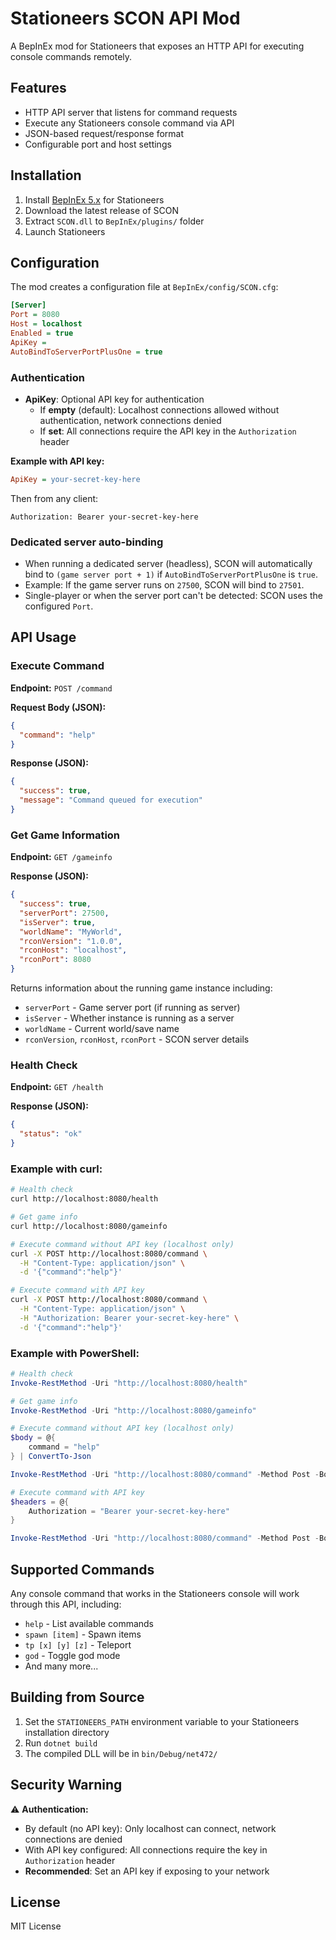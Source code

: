 # Stationeers SCON API Mod

A BepInEx mod for Stationeers that exposes an HTTP API for executing console commands remotely.

## Features

- HTTP API server that listens for command requests
- Execute any Stationeers console command via API
- JSON-based request/response format
- Configurable port and host settings

## Installation

1. Install [BepInEx 5.x](https://github.com/BepInEx/BepInEx/releases) for Stationeers
2. Download the latest release of SCON
3. Extract `SCON.dll` to `BepInEx/plugins/` folder
4. Launch Stationeers

## Configuration

The mod creates a configuration file at `BepInEx/config/SCON.cfg`:

```ini
[Server]
Port = 8080
Host = localhost
Enabled = true
ApiKey = 
AutoBindToServerPortPlusOne = true
```

### Authentication

- **ApiKey**: Optional API key for authentication
  - If **empty** (default): Localhost connections allowed without authentication, network connections denied
  - If **set**: All connections require the API key in the `Authorization` header
  
**Example with API key:**
```ini
ApiKey = your-secret-key-here
```

Then from any client:
```
Authorization: Bearer your-secret-key-here
```

### Dedicated server auto-binding

- When running a dedicated server (headless), SCON will automatically bind to `(game server port + 1)` if `AutoBindToServerPortPlusOne` is `true`.
- Example: If the game server runs on `27500`, SCON will bind to `27501`.
- Single-player or when the server port can't be detected: SCON uses the configured `Port`.

## API Usage

### Execute Command

**Endpoint:** `POST /command`

**Request Body (JSON):**
```json
{
  "command": "help"
}
```

**Response (JSON):**
```json
{
  "success": true,
  "message": "Command queued for execution"
}
```

### Get Game Information

**Endpoint:** `GET /gameinfo`

**Response (JSON):**
```json
{
  "success": true,
  "serverPort": 27500,
  "isServer": true,
  "worldName": "MyWorld",
  "rconVersion": "1.0.0",
  "rconHost": "localhost",
  "rconPort": 8080
}
```

Returns information about the running game instance including:
- `serverPort` - Game server port (if running as server)
- `isServer` - Whether instance is running as a server
- `worldName` - Current world/save name
- `rconVersion`, `rconHost`, `rconPort` - SCON server details

### Health Check

**Endpoint:** `GET /health`

**Response (JSON):**
```json
{
  "status": "ok"
}
```

### Example with curl:

```bash
# Health check
curl http://localhost:8080/health

# Get game info
curl http://localhost:8080/gameinfo

# Execute command without API key (localhost only)
curl -X POST http://localhost:8080/command \
  -H "Content-Type: application/json" \
  -d '{"command":"help"}'

# Execute command with API key
curl -X POST http://localhost:8080/command \
  -H "Content-Type: application/json" \
  -H "Authorization: Bearer your-secret-key-here" \
  -d '{"command":"help"}'
```

### Example with PowerShell:

```powershell
# Health check
Invoke-RestMethod -Uri "http://localhost:8080/health"

# Get game info
Invoke-RestMethod -Uri "http://localhost:8080/gameinfo"

# Execute command without API key (localhost only)
$body = @{
    command = "help"
} | ConvertTo-Json

Invoke-RestMethod -Uri "http://localhost:8080/command" -Method Post -Body $body -ContentType "application/json"

# Execute command with API key
$headers = @{
    Authorization = "Bearer your-secret-key-here"
}

Invoke-RestMethod -Uri "http://localhost:8080/command" -Method Post -Body $body -ContentType "application/json" -Headers $headers
```

## Supported Commands

Any console command that works in the Stationeers console will work through this API, including:
- `help` - List available commands
- `spawn [item]` - Spawn items
- `tp [x] [y] [z]` - Teleport
- `god` - Toggle god mode
- And many more...

## Building from Source

1. Set the `STATIONEERS_PATH` environment variable to your Stationeers installation directory
2. Run `dotnet build`
3. The compiled DLL will be in `bin/Debug/net472/`

## Security Warning

⚠️ **Authentication:**
- By default (no API key): Only localhost can connect, network connections are denied
- With API key configured: All connections require the key in `Authorization` header
- **Recommended**: Set an API key if exposing to your network

## License

MIT License
